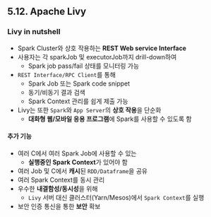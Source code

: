 ## 5.12. Apache Livy

### Livy in nutshell
- Spark Cluster와 상호 작용하는 **REST Web service Interface**
- 사용자는 각 sparkJob 및 executorJob까지 drill-down하여
  - Spark job pass/fail 상태를 모니터링 가능
- `REST Interface/RPC Client`를 통해
  - Spark Job 또는 Spark code snippet
  - 동기/비동기 결과 검색
  - Spark Context 관리를 쉽게 제출 가능
- Livy는 또한 `Spark`와 `App Server`의 **상호 작용**을 단순화
  - **대화형 웹/모바일 응용 프로그램**에 Spark를 사용할 수 있도록 함

#### 추가 기능
- 여러 C에서 여러 Spark Job에 사용할 수 있는
  - **실행중인 Spark Context**가 있어야 함
- 여러 Job 및 C에서 **캐시**된 `RDD/Dataframe`을 공유
- 여러 Spark Context를 동시 관리
- 우수한 **내결함성/동시성**을 위해
  - `Livy` 서버 대신 클러스터(Yarn/Mesos)에서 `Spark Context`를 실행
- 보안 인증 통신을 통한 **보안** 확보